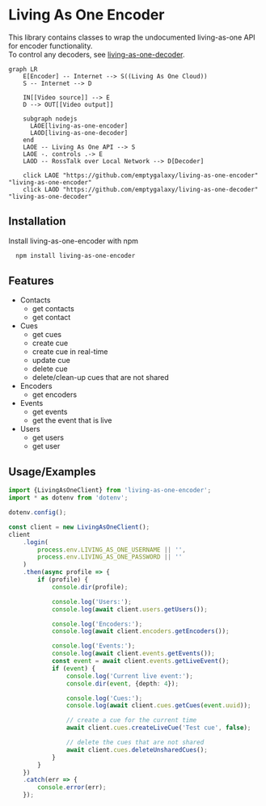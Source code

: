 # Living As One Encoder

This library contains classes to wrap the undocumented living-as-one API for encoder functionality.  
To control any decoders, see [living-as-one-decoder](https://github.com/emptygalaxy/living-as-one-decoder).

```mermaid
graph LR
    E[Encoder] -- Internet --> S((Living As One Cloud))
    S -- Internet --> D
    
    IN[[Video source]] --> E
    D --> OUT[[Video output]]
    
    subgraph nodejs
      LAOE[living-as-one-encoder]
      LAOD[living-as-one-decoder]
    end
    LAOE -- Living As One API --> S
    LAOE -. controls .-> E
    LAOD -- RossTalk over Local Network --> D[Decoder]
    
    click LAOE "https://github.com/emptygalaxy/living-as-one-encoder" "living-as-one-encoder"
    click LAOD "https://github.com/emptygalaxy/living-as-one-decoder" "living-as-one-decoder"
```


## Installation

Install living-as-one-encoder with npm

```bash
  npm install living-as-one-encoder
```

## Features

- Contacts
  - get contacts
  - get contact
- Cues
    - get cues
    - create cue
    - create cue in real-time
    - update cue
    - delete cue
    - delete/clean-up cues that are not shared
- Encoders
    - get encoders
- Events
    - get events
    - get the event that is live
- Users
    - get users
    - get user


## Usage/Examples

```typescript
import {LivingAsOneClient} from 'living-as-one-encoder';
import * as dotenv from 'dotenv';

dotenv.config();

const client = new LivingAsOneClient();
client
    .login(
        process.env.LIVING_AS_ONE_USERNAME || '',
        process.env.LIVING_AS_ONE_PASSWORD || ''
    )
    .then(async profile => {
        if (profile) {
            console.dir(profile);

            console.log('Users:');
            console.log(await client.users.getUsers());

            console.log('Encoders:');
            console.log(await client.encoders.getEncoders());

            console.log('Events:');
            console.log(await client.events.getEvents());
            const event = await client.events.getLiveEvent();
            if (event) {
                console.log('Current live event:');
                console.dir(event, {depth: 4});

                console.log('Cues:');
                console.log(await client.cues.getCues(event.uuid));

                // create a cue for the current time
                await client.cues.createLiveCue('Test cue', false);

                // delete the cues that are not shared
                await client.cues.deleteUnsharedCues();
            }
        }
    })
    .catch(err => {
        console.error(err);
    });
```
